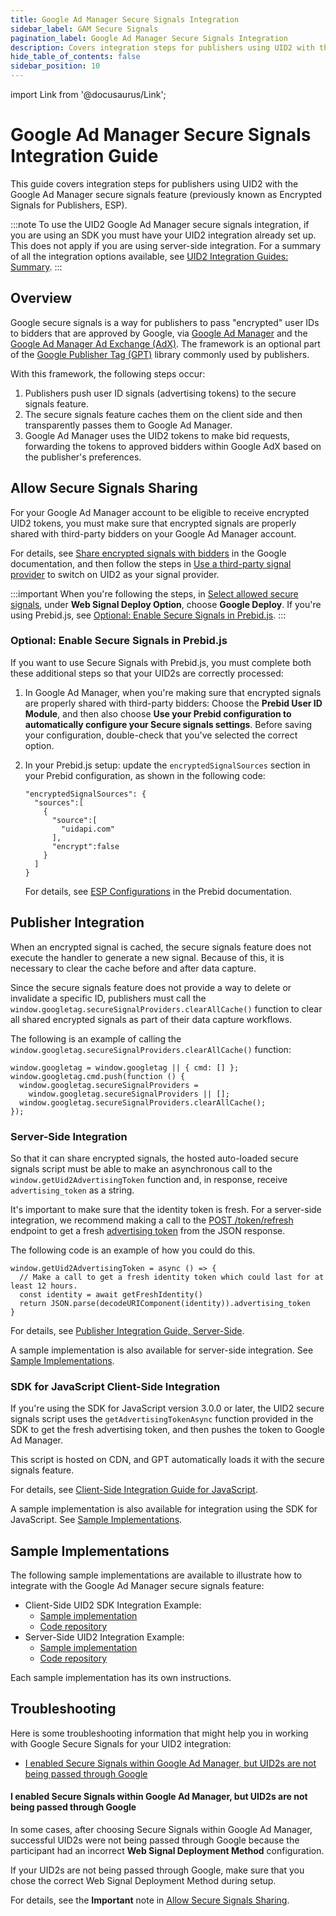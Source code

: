 ```yaml
---
title: Google Ad Manager Secure Signals Integration
sidebar_label: GAM Secure Signals
pagination_label: Google Ad Manager Secure Signals Integration
description: Covers integration steps for publishers using UID2 with the Google Ad ManagerSecure Signals feature.
hide_table_of_contents: false
sidebar_position: 10
---
```


import Link from '@docusaurus/Link';

# Google Ad Manager Secure Signals Integration Guide

This guide covers integration steps for publishers using UID2 with the Google Ad Manager secure signals feature (previously known as Encrypted Signals for Publishers, ESP).

:::note
To use the UID2 Google Ad Manager secure signals integration, if you are using an SDK you must have your UID2 integration already set up. This does not apply if you are using server-side integration. For a summary of all the integration options available, see [UID2 Integration Guides: Summary](summary-guides.md).
:::

## Overview

Google secure signals is a way for publishers to pass "encrypted" user IDs to bidders that are approved by Google, via [Google Ad Manager](https://admanager.google.com/home/) and the [Google Ad Manager Ad Exchange (AdX)](https://support.google.com/admanager/answer/6321605?hl=en). The framework is an optional part of the <a href="https://developers.google.com/publisher-tag/guides/get-started">Google Publisher Tag (GPT)</a> library commonly used by publishers.

With this framework, the following steps occur:

1. Publishers push user ID signals (advertising tokens) to the secure signals feature.
2. The secure signals feature caches them on the client side and then transparently passes them to Google Ad Manager.
3. Google Ad Manager uses the UID2 tokens to make bid requests, forwarding the tokens to approved bidders within Google AdX based on the publisher's preferences.

## Allow Secure Signals Sharing

For your Google Ad Manager account to be eligible to receive encrypted UID2 tokens, you must make sure that encrypted signals are properly shared with third-party bidders on your Google Ad Manager account.

For details, see [Share encrypted signals with bidders](https://support.google.com/admanager/answer/10488752) in the Google documentation, and then follow the steps in [Use a third-party signal provider](https://developers.google.com/interactive-media-ads/docs/sdks/html5/client-side/securesignals) to switch on UID2 as your signal provider.

:::important
When you're following the steps, in [Select allowed secure signals](https://support.google.com/admanager/answer/10488752#select-signals), under **Web Signal Deploy Option**, choose **Google Deploy**. If you're using Prebid.js, see [Optional: Enable Secure Signals in Prebid.js](#optional-enable-secure-signals-in-prebidjs).
:::

### Optional: Enable Secure Signals in Prebid.js

If you want to use Secure Signals with Prebid.js, you must complete both these additional steps so that your UID2s are correctly processed:

1. In Google Ad Manager, when you're making sure that encrypted signals are properly shared with third-party bidders: Choose the **Prebid User ID Module**, and then also choose **Use your Prebid configuration to automatically configure your Secure signals settings**. Before saving your configuration, double-check that you've selected the correct option.

1. In your Prebid.js setup: update the `encryptedSignalSources` section in your Prebid configuration, as shown in the following code:

   ```
   "encryptedSignalSources": {
     "sources":[
       {
         "source":[
           "uidapi.com"
         ],
         "encrypt":false
       }
     ]
   }
   ```

   For details, see [ESP Configurations](https://docs.prebid.org/dev-docs/modules/userId.html#esp-configurations) in the Prebid documentation.

## Publisher Integration

When an encrypted signal is cached, the secure signals feature does not execute the handler to generate a new signal. Because of this, it is necessary to clear the cache before and after data capture.

Since the secure signals feature does not provide a way to delete or invalidate a specific ID, publishers must call the `window.googletag.secureSignalProviders.clearAllCache()` function to clear all shared encrypted signals as part of their data capture workflows.

The following is an example of calling the `window.googletag.secureSignalProviders.clearAllCache()` function:

```
window.googletag = window.googletag || { cmd: [] };
window.googletag.cmd.push(function () {
  window.googletag.secureSignalProviders =
    window.googletag.secureSignalProviders || [];
  window.googletag.secureSignalProviders.clearAllCache();
});
```

### Server-Side Integration

So that it can share encrypted signals, the hosted auto-loaded secure signals script must be able to make an asynchronous call to the `window.getUid2AdvertisingToken` function and, in response, receive `advertising_token` as a string.

It's important to make sure that the identity token is fresh. For a server-side integration, we recommend making a call to the [POST&nbsp;/token/refresh](../endpoints/post-token-refresh.md) endpoint to get a fresh [advertising token](../endpoints/post-token-refresh.md#decrypted-json-response-format) from the JSON response.

The following code is an example of how you could do this.

```
window.getUid2AdvertisingToken = async () => {
  // Make a call to get a fresh identity token which could last for at least 12 hours.
  const identity = await getFreshIdentity()
  return JSON.parse(decodeURIComponent(identity)).advertising_token
}
```

For details, see [Publisher Integration Guide, Server-Side](integration-publisher-server-side.md).

A sample implementation is also available for server-side integration. See [Sample Implementations](#sample-implementations).

### SDK for JavaScript Client-Side Integration

If you're using the SDK for JavaScript version 3.0.0 or later, the UID2 secure signals script uses the `getAdvertisingTokenAsync` function provided in the SDK to get the fresh advertising token, and then pushes the token to Google Ad Manager.

This script is hosted on CDN, and GPT automatically loads it with the secure signals feature. 

For details, see [Client-Side Integration Guide for JavaScript](integration-javascript-client-side.md).

A sample implementation is also available for integration using the SDK for JavaScript. See [Sample Implementations](#sample-implementations).

## Sample Implementations

The following sample implementations are available to illustrate how to integrate with the Google Ad Manager secure signals feature:

- Client-Side UID2 SDK Integration Example:
  - [Sample implementation](https://secure-signals-jssdk-integ.uidapi.com/)
  - [Code repository](https://github.com/IABTechLab/uid2-web-integrations/tree/main/examples/google-secure-signals-integration/with_sdk_v3)
- Server-Side UID2 Integration Example:
  - [Sample implementation](https://secure-signals-srvonly-integ.uidapi.com/)
  - [Code repository](https://github.com/IABTechLab/uid2-web-integrations/tree/main/examples/google-secure-signals-integration/server_only)

Each sample implementation has its own instructions.

## Troubleshooting

Here is some troubleshooting information that might help you in working with Google Secure Signals for your UID2 integration:

- [I enabled Secure Signals within Google Ad Manager, but UID2s are not being passed through Google](#i-enabled-secure-signals-within-google-ad-manager-but-uid2s-are-not-being-passed-through-google)

#### I enabled Secure Signals within Google Ad Manager, but UID2s are not being passed through Google

In some cases, after choosing Secure Signals within Google Ad Manager, successful UID2s were not being passed through Google because the participant had an incorrect **Web Signal Deployment Method** configuration.

If your UID2s are not being passed through Google, make sure that you chose the correct Web Signal Deployment Method during setup.

For details, see the **Important** note in [Allow Secure Signals Sharing](#allow-secure-signals-sharing).
